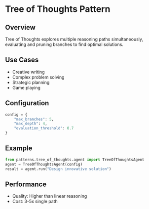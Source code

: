 # Tree of Thoughts Pattern

## Overview

Tree of Thoughts explores multiple reasoning paths simultaneously, evaluating and pruning branches to find optimal solutions.

## Use Cases
- Creative writing
- Complex problem solving
- Strategic planning
- Game playing

## Configuration

```python
config = {
    "max_branches": 5,
    "max_depth": 4,
    "evaluation_threshold": 0.7
}
```

## Example

```python
from patterns.tree_of_thoughts.agent import TreeOfThoughtsAgent
agent = TreeOfThoughtsAgent(config)
result = agent.run("Design innovative solution")
```

## Performance

- Quality: Higher than linear reasoning
- Cost: 3-5x single path

